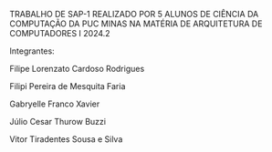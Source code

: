 TRABALHO DE SAP-1 REALIZADO POR 5 ALUNOS DE CIÊNCIA DA COMPUTAÇÃO DA PUC MINAS NA MATÉRIA DE ARQUITETURA DE COMPUTADORES I 2024.2 

Integrantes: 

Filipe Lorenzato Cardoso Rodrigues

Filipi Pereira de Mesquita Faria

Gabryelle Franco Xavier

Júlio Cesar Thurow Buzzi

Vitor Tiradentes Sousa e Silva

